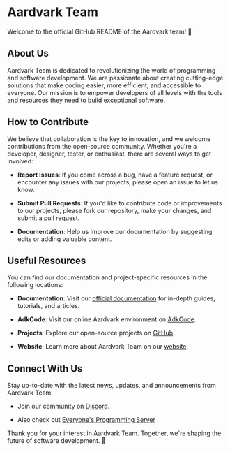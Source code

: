 # Aardvark Team

Welcome to the official GitHub README of the Aardvark team! 🚀

## About Us

Aardvark Team is dedicated to revolutionizing the world of programming and software development. We are passionate about creating cutting-edge solutions that make coding easier, more efficient, and accessible to everyone. Our mission is to empower developers of all levels with the tools and resources they need to build exceptional software.

## How to Contribute

We believe that collaboration is the key to innovation, and we welcome contributions from the open-source community. Whether you're a developer, designer, tester, or enthusiast, there are several ways to get involved:

- **Report Issues**: If you come across a bug, have a feature request, or encounter any issues with our projects, please open an issue to let us know.

- **Submit Pull Requests**: If you'd like to contribute code or improvements to our projects, please fork our repository, make your changes, and submit a pull request.

- **Documentation**: Help us improve our documentation by suggesting edits or adding valuable content.

## Useful Resources

You can find our documentation and project-specific resources in the following locations:

- **Documentation**: Visit our [official documentation](https://aardvark-docs.programit.repl.co/) for in-depth guides, tutorials, and articles.

- **AdkCode**: Visit our online Aardvark environment on [AdkCode](https://adkcode.onrender.com/).

- **Projects**: Explore our open-source projects on [GitHub](https://github.com/Aardvark-team/).

- **Website**: Learn more about Aardvark Team on our [website]( ).

## Connect With Us

Stay up-to-date with the latest news, updates, and announcements from Aardvark Team:

- Join our community on [Discord](https://discord.gg/ESF5sb8tHd).
  
- Also check out [Everyone's Programming Server](https://discord.gg/hBqChPvyCN)

Thank you for your interest in Aardvark Team. Together, we're shaping the future of software development. 🌟
